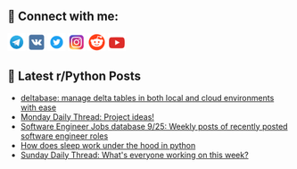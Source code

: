 ## 🔎 Connect with me:
[<img src="https://github.com/bullbesh/bullbesh/blob/main/images/Telegram.png" width="32" height="32" />](https://t.me/bullbesh)
[<img src="https://github.com/bullbesh/bullbesh/blob/main/images/VK.png" width="32" height="32" />](https://vk.com/bullbesh)
[<img src="https://github.com/bullbesh/bullbesh/blob/main/images/Twitter.png" width="32" height="32" />](https://twitter.com/bullbesh1)
[<img src="https://github.com/bullbesh/bullbesh/blob/main/images/Instagram.png" width="32" height="32" />](https://www.instagram.com/bullbesh)
[<img src="https://github.com/bullbesh/bullbesh/blob/main/images/Reddit.png" width="32" height="32" />](https://www.reddit.com/user/bullbesh)
[<img src="https://github.com/bullbesh/bullbesh/blob/main/images/YouTube.png" width="32" height="32" />](https://www.youtube.com/channel/UCtfjRs6uzgq5mfm8S06WTcg)

## 📕 Latest r/Python Posts
<!-- BLOG-POST-LIST:START -->
- [deltabase: manage delta tables in both local and cloud environments with ease](https://www.reddit.com/r/Python/comments/1fsjqpf/deltabase_manage_delta_tables_in_both_local_and/)
- [Monday Daily Thread: Project ideas!](https://www.reddit.com/r/Python/comments/1fsif9y/monday_daily_thread_project_ideas/)
- [Software Engineer Jobs database 9/25: Weekly posts of recently posted software engineer roles](https://www.reddit.com/r/Python/comments/1fsguoi/software_engineer_jobs_database_925_weekly_posts/)
- [How does sleep work under the hood in python](https://www.reddit.com/r/Python/comments/1frry07/how_does_sleep_work_under_the_hood_in_python/)
- [Sunday Daily Thread: What&#39;s everyone working on this week?](https://www.reddit.com/r/Python/comments/1frro25/sunday_daily_thread_whats_everyone_working_on/)
<!-- BLOG-POST-LIST:END -->
